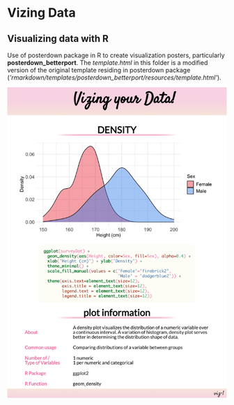 # Vizing Data
## Visualizing data with R

Use of posterdown package in R to create visualization posters, particularly **posterdown_betterport**.
The *template.html* in this folder is a modified version of the original template residing in posterdown package (*'rmarkdown/templates/posterdown_betterport/resources/template.html'*).


![Eg. Poster](https://github.com/tshihui/VizingData/blob/master/Rcode/final_posters/viz1-density-1.png)
